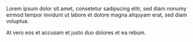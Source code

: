 Lorem ipsum dolor sit amet, consetetur sadipscing elitr, sed diam nonumy eirmod
tempor invidunt ut labore et dolore magna aliquyam erat, sed diam voluptua.

At vero eos et accusam et justo duo dolores et ea rebum.
